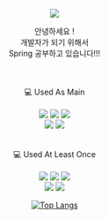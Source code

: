 

<p align="center">
  <img src="https://readme-typing-svg.demolab.com?font=Dongle&size=30&pause=1000&color=4B9E37&center=true&random=false&width=435&lines=%EC%95%88%EB%85%95%ED%95%98%EC%84%B8%EC%9A%94+!+%F0%9F%91%8B;%EB%B0%B1%EC%97%94%EB%93%9C%EB%A5%BC+%EA%B3%B5%EB%B6%80%ED%95%98%EA%B3%A0+%EC%9E%88%EC%96%B4%EC%9A%94+!"


</p>


<div align="center">


안녕하세요 !<br>
개발자가 되기 위해서 <br>
Spring 공부하고 있습니다!!!<br><br><br><br>
💻 Used As Main<br><br>
<img src="https://img.shields.io/badge/Java-F89820?style=flat-square&logo=java&logoColor=white">
<img src="https://img.shields.io/badge/Spring-6DB33F?style=flat-square&logo=Spring&logoColor=white">
<img src="https://img.shields.io/badge/SpringBoot-6DB33F?style=flat-square&logo=SpringBoot&logoColor=white"><br>
<img src="https://img.shields.io/badge/MySql-4479A1?style=flat-square&logo=mysql&logoColor=black">
<img src="https://img.shields.io/badge/Python-3776AB?style=flat-square&logo=python&logoColor=black">
<br><br><br>
💻 Used At Least Once<br><br>
<img src="https://img.shields.io/badge/JavaScript-F7DF1E?style=flat-square&logo=javascript&logoColor=black">
<img src="https://img.shields.io/badge/CSS3-1572B6?style=flat-square&logo=css3&logoColor=white">
<img src="https://img.shields.io/badge/HTML5-E34F26?style=flat-square&logo=html5&logoColor=white"><br>
<img src="https://img.shields.io/badge/Kotlin-7F52FF?style=flat-square&logo=kotlin&logoColor=white">
<img src="https://img.shields.io/badge/C%23-239120?style=flat-square&logo=c-sharp&logoColor=white">



[![Top Langs](https://github-readme-stats.vercel.app/api/top-langs/?username=Junanaa)](https://github.com/anuraghazra/github-readme-stats)




<!--
**Junanaa/Junanaa** is a ✨ _special_ ✨ repository because its `README.md` (this file) appears on your GitHub profile.

Here are some ideas to get you started:
- 🔭 I’m currently working on ...
- 🌱 I’m currently learning ...
- 👯 I’m looking to collaborate on ...
- 🤔 I’m looking for help with ...
- 💬 Ask me about ...
- 📫 How to reach me: ...
- 😄 Pronouns: ...
- ⚡ Fun fact: ...
-->
